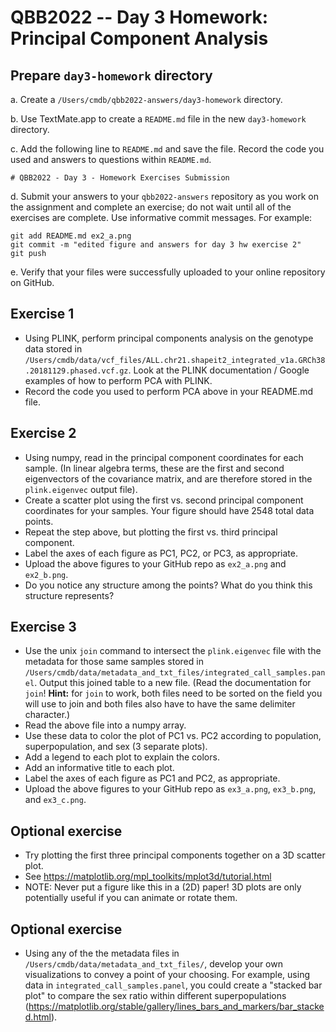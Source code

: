 # QBB2022 -- Day 3 Homework: Principal Component Analysis

## Prepare `day3-homework` directory

a. Create a `/Users/cmdb/qbb2022-answers/day3-homework` directory.

b. Use TextMate.app to create a `README.md` file in the new `day3-homework` directory.

c. Add the following line to `README.md` and save the file. Record the code you used and answers to questions within `README.md`.

```
# QBB2022 - Day 3 - Homework Exercises Submission
```
d. Submit your answers to your `qbb2022-answers` repository as you work on the assignment and complete an exercise; do not wait until all of the exercises are complete. Use informative commit messages. For example:

```
git add README.md ex2_a.png
git commit -m "edited figure and answers for day 3 hw exercise 2"
git push
```
e. Verify that your files were successfully uploaded to your online repository on GitHub.  

## Exercise 1

* Using PLINK, perform principal components analysis on the genotype data stored in `/Users/cmdb/data/vcf_files/ALL.chr21.shapeit2_integrated_v1a.GRCh38.20181129.phased.vcf.gz`. Look at the PLINK documentation / Google examples of how to perform PCA with PLINK.
* Record the code you used to perform PCA above in your README.md file.

## Exercise 2

* Using numpy, read in the principal component coordinates for each sample. (In linear algebra terms, these are the first and second eigenvectors of the covariance matrix, and are therefore stored in the `plink.eigenvec` output file).
* Create a scatter plot using the first vs. second principal component coordinates for your samples.  Your figure should have 2548 total data points.
* Repeat the step above, but plotting the first vs. third principal component.
* Label the axes of each figure as PC1, PC2, or PC3, as appropriate.
* Upload the above figures to your GitHub repo as `ex2_a.png` and `ex2_b.png`.
* Do you notice any structure among the points? What do you think this structure represents?

## Exercise 3

* Use the unix `join` command to intersect the `plink.eigenvec` file with the metadata for those same samples stored in `/Users/cmdb/data/metadata_and_txt_files/integrated_call_samples.panel`. Output this joined table to a new file. (Read the documentation for `join`! **Hint:** for `join` to work, both files need to be sorted on the field you will use to join and both files also have to have the same delimiter character.)
* Read the above file into a numpy array. 
* Use these data to color the plot of PC1 vs. PC2 according to population, superpopulation, and sex (3 separate plots).
* Add a legend to each plot to explain the colors.
* Add an informative title to each plot.
* Label the axes of each figure as PC1 and PC2, as appropriate.
* Upload the above figures to your GitHub repo as `ex3_a.png`, `ex3_b.png`, and `ex3_c.png`.

## Optional exercise

* Try plotting the first three principal components together on a 3D scatter plot.
* See https://matplotlib.org/mpl_toolkits/mplot3d/tutorial.html
* NOTE: Never put a figure like this in a (2D) paper! 3D plots are only potentially useful if you can animate or rotate them.

## Optional exercise

* Using any of the the metadata files in `/Users/cmdb/data/metadata_and_txt_files/`, develop your own visualizations to convey a point of your choosing. For example, using data in `integrated_call_samples.panel`, you could create a "stacked bar plot" to compare the sex ratio within different superpopulations (https://matplotlib.org/stable/gallery/lines_bars_and_markers/bar_stacked.html).
